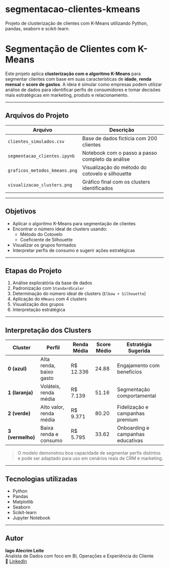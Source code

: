 # segmentacao-clientes-kmeans
Projeto de clusterização de clientes com K-Means utilizando Python, pandas, seaborn e scikit-learn.

#  Segmentação de Clientes com K-Means

Este projeto aplica **clusterização com o algoritmo K-Means** para segmentar clientes com base em suas características de **idade**, **renda mensal** e **score de gastos**. A ideia é simular como empresas podem utilizar análise de dados para identificar perfis de consumidores e tomar decisões mais estratégicas em marketing, produto e relacionamento.

---

## Arquivos do Projeto

| Arquivo | Descrição |
|--------|-----------|
| `clientes_simulados.csv` | Base de dados fictícia com 200 clientes |
| `segmentacao_clientes.ipynb` | Notebook com o passo a passo completo da análise |
| `graficos_metodos_kmeans.png` | Visualização do método do cotovelo e silhouette |
| `visualizacao_clusters.png` | Gráfico final com os clusters identificados |

---

## Objetivos

- Aplicar o algoritmo K-Means para segmentação de clientes
- Encontrar o número ideal de clusters usando:
  - Método do Cotovelo
  - Coeficiente de Silhouette
- Visualizar os grupos formados
- Interpretar perfis de consumo e sugerir ações estratégicas

---

## Etapas do Projeto

1. Análise exploratória da base de dados
2. Padronização com `StandardScaler`
3. Determinação do número ideal de clusters (`Elbow + Silhouette`)
4. Aplicação do `KMeans` com 4 clusters
5. Visualização dos grupos
6. Interpretação estratégica

---


##  Interpretação dos Clusters

| Cluster | Perfil | Renda Média | Score Médio | Estratégia Sugerida |
|--------|--------|--------------|--------------|----------------------|
| **0 (azul)** | Alta renda, baixo gasto | R$ 12.336 | 24.88 | Engajamento com benefícios |
| **1 (laranja)** | Voláteis, renda média | R$ 7.139 | 51.16 | Segmentação comportamental |
| **2 (verde)** | Alto valor, renda média | R$ 9.371 | 80.20 | Fidelização e campanhas premium |
| **3 (vermelho)** | Baixa renda e consumo | R$ 5.795 | 33.62 | Onboarding e campanhas educativas |

>  O modelo demonstrou boa capacidade de segmentar perfis distintos e pode ser adaptado para uso em cenários reais de CRM e marketing.

---

##  Tecnologias utilizadas

- Python
- Pandas
- Matplotlib
- Seaborn
- Scikit-learn
- Jupyter Notebook

---

##  Autor

**Iago Alecrim Leite**  
Analista de Dados com foco em BI, Operações e Experiência do Cliente  
🔗 [LinkedIn](https://www.linkedin.com/in/iago-alecrim/)
